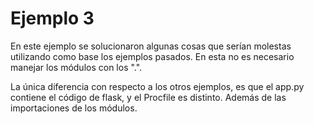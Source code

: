 # Ejemplo 3

En este ejemplo se solucionaron algunas cosas que serían molestas utilizando como base los ejemplos pasados. En esta no es necesario manejar los módulos con los ".".

La única diferencia con respecto a los otros ejemplos, es que el app.py contiene el código de flask, y el Procfile es distinto. Además de las importaciones de los módulos.
